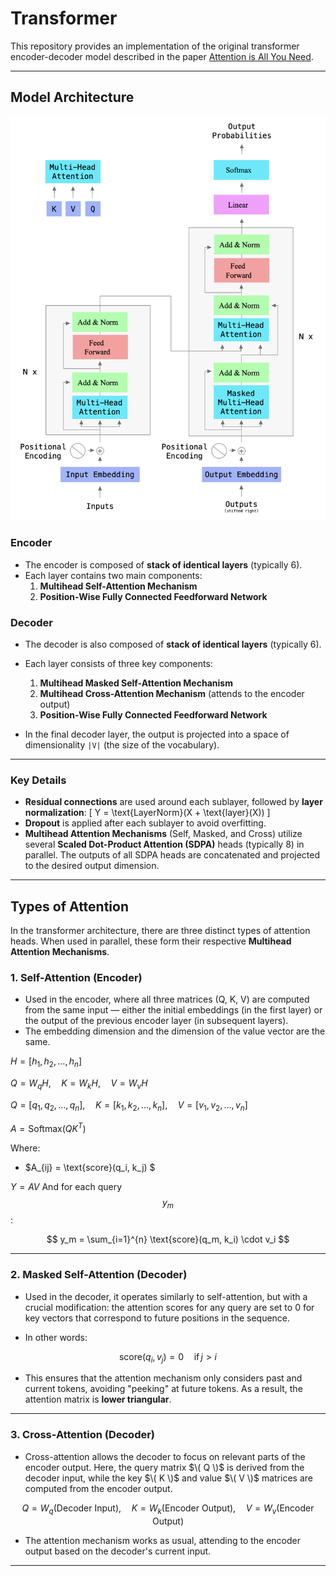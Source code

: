 # Transformer

This repository provides an implementation of the original transformer encoder-decoder model described in the paper [Attention is All You Need](https://arxiv.org/pdf/1706.03762).

---

## **Model Architecture**

![Transformer Model Architecture](./utils/arc.png)

### **Encoder**

- The encoder is composed of **stack of identical layers** (typically 6).
- Each layer contains two main components:
  1. **Multihead Self-Attention Mechanism**
  2. **Position-Wise Fully Connected Feedforward Network**

### **Decoder**

- The decoder is also composed of **stack of identical layers** (typically 6).
- Each layer consists of three key components:
  1. **Multihead Masked Self-Attention Mechanism**
  2. **Multihead Cross-Attention Mechanism** (attends to the encoder output)
  3. **Position-Wise Fully Connected Feedforward Network**

- In the final decoder layer, the output is projected into a space of dimensionality `|V|` (the size of the vocabulary).

---

### **Key Details**

- **Residual connections** are used around each sublayer, followed by **layer normalization**:
  \[
  Y = \text{LayerNorm}(X + \text{layer}(X))
  \]
- **Dropout** is applied after each sublayer to avoid overfitting.
- **Multihead Attention Mechanisms** (Self, Masked, and Cross) utilize several **Scaled Dot-Product Attention (SDPA)** heads (typically 8) in parallel. The outputs of all SDPA heads are concatenated and projected to the desired output dimension.

---

## **Types of Attention**

In the transformer architecture, there are three distinct types of attention heads. When used in parallel, these form their respective **Multihead Attention Mechanisms**.

### 1. **Self-Attention (Encoder)**

- Used in the encoder, where all three matrices (Q, K, V) are computed from the same input — either the initial embeddings (in the first layer) or the output of the previous encoder layer (in subsequent layers).
- The embedding dimension and the dimension of the value vector are the same.
  

$H = [h_1, h_2, \dots, h_n]$


$Q = W_qH, \quad K = W_kH, \quad V = W_vH$


$Q = [q_1, q_2, \dots, q_n], \quad K = [k_1, k_2, \dots, k_n], \quad V = [v_1, v_2, \dots, v_n]$


$A = \text{Softmax}(QK^T)$

Where:
- $A_{ij} = \text{score}(q_i, k_j) $


$Y = AV$
And for each query $$ y_m $$:

$$
y_m = \sum_{i=1}^{n} \text{score}(q_m, k_i) \cdot v_i 
$$

---

### 2. **Masked Self-Attention (Decoder)**

- Used in the decoder, it operates similarly to self-attention, but with a crucial modification: the attention scores for any query are set to 0 for key vectors that correspond to future positions in the sequence.
  
- In other words:

$$
\text{score}(q_i, v_j) = 0 \quad \text{if} \, j > i
$$

- This ensures that the attention mechanism only considers past and current tokens, avoiding "peeking" at future tokens. As a result, the attention matrix is **lower triangular**.

---

### 3. **Cross-Attention (Decoder)**

- Cross-attention allows the decoder to focus on relevant parts of the encoder output. Here, the query matrix $\( Q \)$ is derived from the decoder input, while the key $\( K \)$ and value $\( V \)$ matrices are computed from the encoder output.

$$
Q = W_q(\text{Decoder Input}), \quad K = W_k(\text{Encoder Output}), \quad V = W_v(\text{Encoder Output})
$$

- The attention mechanism works as usual, attending to the encoder output based on the decoder's current input.

---

